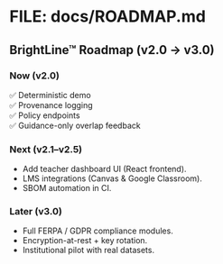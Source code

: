 # FILE: docs/ROADMAP.md
## BrightLine™ Roadmap (v2.0 → v3.0)

### Now (v2.0)
✅ Deterministic demo  
✅ Provenance logging  
✅ Policy endpoints  
✅ Guidance-only overlap feedback  

### Next (v2.1–v2.5)
- Add teacher dashboard UI (React frontend).
- LMS integrations (Canvas & Google Classroom).
- SBOM automation in CI.

### Later (v3.0)
- Full FERPA / GDPR compliance modules.
- Encryption-at-rest + key rotation.
- Institutional pilot with real datasets.
